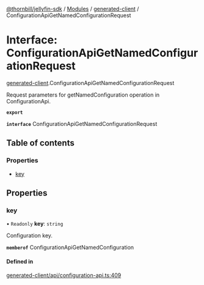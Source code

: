 [@thornbill/jellyfin-sdk](../README.md) / [Modules](../modules.md) / [generated-client](../modules/generated_client.md) / ConfigurationApiGetNamedConfigurationRequest

# Interface: ConfigurationApiGetNamedConfigurationRequest

[generated-client](../modules/generated_client.md).ConfigurationApiGetNamedConfigurationRequest

Request parameters for getNamedConfiguration operation in ConfigurationApi.

**`export`**

**`interface`** ConfigurationApiGetNamedConfigurationRequest

## Table of contents

### Properties

- [key](generated_client.ConfigurationApiGetNamedConfigurationRequest.md#key)

## Properties

### key

• `Readonly` **key**: `string`

Configuration key.

**`memberof`** ConfigurationApiGetNamedConfiguration

#### Defined in

[generated-client/api/configuration-api.ts:409](https://github.com/thornbill/jellyfin-sdk-typescript/blob/21a118e/src/generated-client/api/configuration-api.ts#L409)
